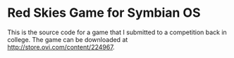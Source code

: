 # Red Skies Game for Symbian OS

This is the source code for a game that I submitted to a competition back in college.
The game can be downloaded at http://store.ovi.com/content/224967.